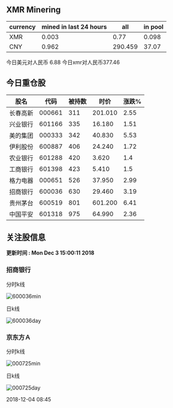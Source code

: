 ## XMR Minering

|currency|mined in last 24 hours|all|in pool|
|---|---|---|---|
|XMR|0.003|0.77|0.098|
|CNY|0.962|290.459|37.07|

今日美元对人民币 6.88	今日xmr对人民币377.46


## 今日重仓股 

|股名|代码|被持数|时价|涨跌%|
|---|---|---|---|---|
|长春高新|000661|311|201.010|2.55|
|兴业银行|601166|335|16.180|1.51|
|美的集团|000333|342|40.830|5.53|
|伊利股份|600887|406|24.240|1.72|
|农业银行|601288|420|3.620|1.4|
|工商银行|601398|423|5.410|1.5|
|格力电器|000651|526|37.950|2.99|
|招商银行|600036|630|29.460|3.19|
|贵州茅台|600519|801|601.200|6.41|
|中国平安|601318|975|64.990|2.36|

## 关注股信息
**更新时间 : Mon Dec  3 15:00:11 2018**
### 招商银行 
分时k线

![600036min](http://image.sinajs.cn/newchart/min/n/sh600036.gif)

日k线

![600036day](http://image.sinajs.cn/newchart/daily/n/sh600036.gif)

### 京东方Ａ 
分时k线

![000725min](http://image.sinajs.cn/newchart/min/n/sz000725.gif)

日k线

![000725day](http://image.sinajs.cn/newchart/daily/n/sz000725.gif)

2018-12-04 08:45